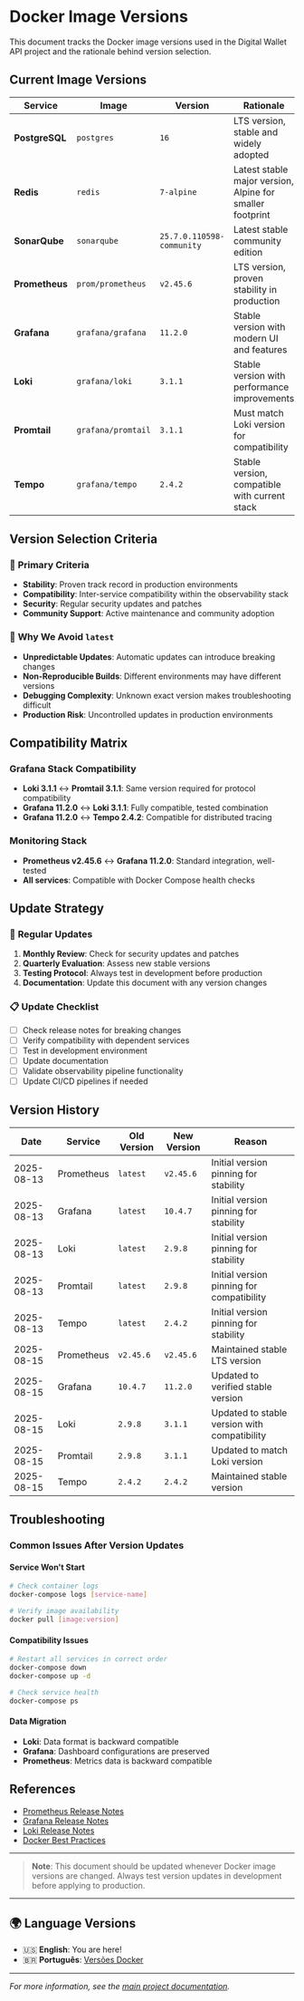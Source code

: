 # Docker Image Versions

This document tracks the Docker image versions used in the Digital Wallet API project and the rationale behind version selection.

## Current Image Versions

| Service | Image | Version | Rationale |
|---------|-------|---------|-----------|
| **PostgreSQL** | `postgres` | `16` | LTS version, stable and widely adopted |
| **Redis** | `redis` | `7-alpine` | Latest stable major version, Alpine for smaller footprint |
| **SonarQube** | `sonarqube` | `25.7.0.110598-community` | Latest stable community edition |
| **Prometheus** | `prom/prometheus` | `v2.45.6` | LTS version, proven stability in production |
| **Grafana** | `grafana/grafana` | `11.2.0` | Stable version with modern UI and features |
| **Loki** | `grafana/loki` | `3.1.1` | Stable version with performance improvements |
| **Promtail** | `grafana/promtail` | `3.1.1` | Must match Loki version for compatibility |
| **Tempo** | `grafana/tempo` | `2.4.2` | Stable version, compatible with current stack |

## Version Selection Criteria

### 🎯 **Primary Criteria**
- **Stability**: Proven track record in production environments
- **Compatibility**: Inter-service compatibility within the observability stack
- **Security**: Regular security updates and patches
- **Community Support**: Active maintenance and community adoption

### 🚫 **Why We Avoid `latest`**
- **Unpredictable Updates**: Automatic updates can introduce breaking changes
- **Non-Reproducible Builds**: Different environments may have different versions
- **Debugging Complexity**: Unknown exact version makes troubleshooting difficult
- **Production Risk**: Uncontrolled updates in production environments

## Compatibility Matrix

### Grafana Stack Compatibility
- **Loki 3.1.1** ↔ **Promtail 3.1.1**: Same version required for protocol compatibility
- **Grafana 11.2.0** ↔ **Loki 3.1.1**: Fully compatible, tested combination
- **Grafana 11.2.0** ↔ **Tempo 2.4.2**: Compatible for distributed tracing

### Monitoring Stack
- **Prometheus v2.45.6** ↔ **Grafana 11.2.0**: Standard integration, well-tested
- **All services**: Compatible with Docker Compose health checks

## Update Strategy

### 🔄 **Regular Updates**
1. **Monthly Review**: Check for security updates and patches
2. **Quarterly Evaluation**: Assess new stable versions
3. **Testing Protocol**: Always test in development before production
4. **Documentation**: Update this document with any version changes

### 📋 **Update Checklist**
- [ ] Check release notes for breaking changes
- [ ] Verify compatibility with dependent services
- [ ] Test in development environment
- [ ] Update documentation
- [ ] Validate observability pipeline functionality
- [ ] Update CI/CD pipelines if needed

## Version History

| Date | Service | Old Version | New Version | Reason |
|------|---------|-------------|-------------|---------|
| 2025-08-13 | Prometheus | `latest` | `v2.45.6` | Initial version pinning for stability |
| 2025-08-13 | Grafana | `latest` | `10.4.7` | Initial version pinning for stability |
| 2025-08-13 | Loki | `latest` | `2.9.8` | Initial version pinning for stability |
| 2025-08-13 | Promtail | `latest` | `2.9.8` | Initial version pinning for compatibility |
| 2025-08-13 | Tempo | `latest` | `2.4.2` | Initial version pinning for stability |
| 2025-08-15 | Prometheus | `v2.45.6` | `v2.45.6` | Maintained stable LTS version |
| 2025-08-15 | Grafana | `10.4.7` | `11.2.0` | Updated to verified stable version |
| 2025-08-15 | Loki | `2.9.8` | `3.1.1` | Updated to stable version with compatibility |
| 2025-08-15 | Promtail | `2.9.8` | `3.1.1` | Updated to match Loki version |
| 2025-08-15 | Tempo | `2.4.2` | `2.4.2` | Maintained stable version |

## Troubleshooting

### Common Issues After Version Updates

#### **Service Won't Start**
```bash
# Check container logs
docker-compose logs [service-name]

# Verify image availability
docker pull [image:version]
```

#### **Compatibility Issues**
```bash
# Restart all services in correct order
docker-compose down
docker-compose up -d

# Check service health
docker-compose ps
```

#### **Data Migration**
- **Loki**: Data format is backward compatible
- **Grafana**: Dashboard configurations are preserved
- **Prometheus**: Metrics data is backward compatible

## References

- [Prometheus Release Notes](https://github.com/prometheus/prometheus/releases)
- [Grafana Release Notes](https://github.com/grafana/grafana/releases)
- [Loki Release Notes](https://github.com/grafana/loki/releases)
- [Docker Best Practices](https://docs.docker.com/develop/dev-best-practices/)

---

> **Note**: This document should be updated whenever Docker image versions are changed. Always test version updates in development before applying to production.

---

## 🌍 Language Versions

- 🇺🇸 **English**: You are here!
- 🇧🇷 **Português**: [Versões Docker](../pt/docker-versions.md)

---

*For more information, see the [main project documentation](../../../README.md).*

